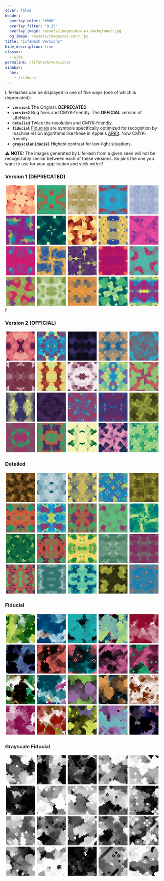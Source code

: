 ```yaml
---
cover: false
header:
  overlay_color: "#000"
  overlay_filter: "0.25"
  overlay_image: /assets/images/dev-ux-background.jpg
  og_image: /assets/images/bc-card.jpg
title: "LifeHash Versions"
hide_description: true
classes:
  - wide
permalink: /lifehash/versions/
sidebar:
  nav:
    - lifehash
---
```


LifeHashes can be displayed in one of five ways (one of which is deprecated):

* **`version1`** The Original. **DEPRECATED**
* **`version2`** Bug fixes and CMYK-friendly. The **OFFICIAL** version of LifeHash.
* **`detailed`** Twice the resolution and CMYK-friendly.
* **`fiducial`** [Fiducials](https://en.wikipedia.org/wiki/Fiducial_marker#Fiducial_marker_sets) are symbols specifically optimized for recognition by machine vision algorithms like those in Apple's [ARKit](https://developer.apple.com/augmented-reality/arkit/). Now CMYK-friendly.
* **`grayscaleFiducial`** Highest contrast for low-light situations.

⚠️ **NOTE:** The images generated by LifeHash from a given seed will
not be recognizably similar between each of these versions. So pick
the one you want to use for your application and stick with it!

### Version 1 (DEPRECATED)
![LifeHash Example](/assets/images/lifehash/version1.jpeg)
f
### Version 2 (OFFICIAL)
![LifeHash Example](/assets/images/lifehash/version2.jpeg)

### Detailed
![LifeHash Example](/assets/images/lifehash/detailed.jpeg)

### Fiducial
![LifeHash Example](/assets/images/lifehash/fiducial.jpeg)

### Grayscale Fiducial
![LifeHash Example](/assets/images/lifehash/grayscale-fiducial.jpeg)
